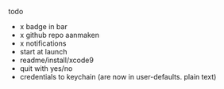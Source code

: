todo

* x badge in bar
* x github repo aanmaken
* x notifications
* start at launch
* readme/install/xcode9
* quit with yes/no
* credentials to keychain (are now in user-defaults. plain text)
